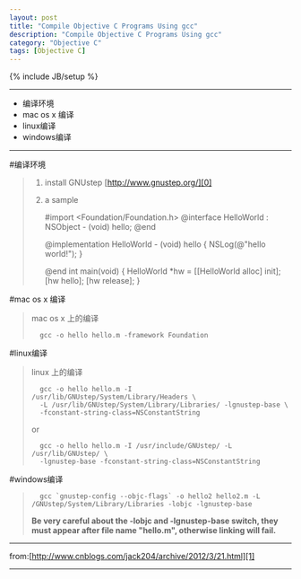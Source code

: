 ```yaml
---
layout: post
title: "Compile Objective C Programs Using gcc"
description: "Compile Objective C Programs Using gcc"
category: "Objective C"
tags: [Objective C]
---
```

{% include JB/setup %}

---
*	编译环境
*	mac os x 编译
*	linux编译
*	windows编译

---


#编译环境

>	1.	install GNUstep [http://www.gnustep.org/][0]
>	2.	a sample
>	
>		#import <Foundation/Foundation.h>
> 		@interface HelloWorld : NSObject
> 			- (void) hello;
>		@end
>		
>	 	@implementation HelloWorld
>			- (void) hello {
>		NSLog(@"hello world!");
>		}
>		
>		@end
>		int main(void) {
>			HelloWorld *hw = [[HelloWorld alloc] init];
>			[hw hello];
>			[hw release];
>		}
>

#mac os x 编译

>mac os x 上的编译
>
>		gcc -o hello hello.m -framework Foundation

#linux编译

>linux 上的编译
>
>		gcc -o hello hello.m -I /usr/lib/GNUstep/System/Library/Headers \
>		-L /usr/lib/GNUstep/System/Library/Libraries/ -lgnustep-base \
>		-fconstant-string-class=NSConstantString
>
>or
>
>		gcc -o hello hello.m -I /usr/include/GNUstep/ -L /usr/lib/GNUstep/ \
>		-lgnustep-base -fconstant-string-class=NSConstantString

#windows编译

>		gcc `gnustep-config --objc-flags` -o hello2 hello2.m -L /GNUstep/System/Library/Libraries -lobjc -lgnustep-base
>		
>**Be very careful about the -lobjc and -lgnustep-base switch, they must appear after file name "hello.m", otherwise linking will fail.**

---

from:[http://www.cnblogs.com/jack204/archive/2012/3/21.html][1]

---
[0]:http://www.gnustep.org/
[1]:http://www.cnblogs.com/jack204/archive/2012/3/21.html